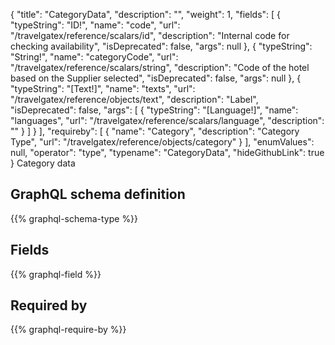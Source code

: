 {
  "title": "CategoryData",
  "description": "",
  "weight": 1,
  "fields": [
    {
      "typeString": "ID!",
      "name": "code",
      "url": "/travelgatex/reference/scalars/id",
      "description": "Internal code for checking availability",
      "isDeprecated": false,
      "args": null
    },
    {
      "typeString": "String!",
      "name": "categoryCode",
      "url": "/travelgatex/reference/scalars/string",
      "description": "Code of the hotel based on the Supplier selected",
      "isDeprecated": false,
      "args": null
    },
    {
      "typeString": "[Text!]",
      "name": "texts",
      "url": "/travelgatex/reference/objects/text",
      "description": "Label",
      "isDeprecated": false,
      "args": [
        {
          "typeString": "[Language!]",
          "name": "languages",
          "url": "/travelgatex/reference/scalars/language",
          "description": ""
        }
      ]
    }
  ],
  "requireby": [
    {
      "name": "Category",
      "description": "Category Type",
      "url": "/travelgatex/reference/objects/category"
    }
  ],
  "enumValues": null,
  "operator": "type",
  "typename": "CategoryData",
  "hideGithubLink": true
}
Category data
## GraphQL schema definition

{{% graphql-schema-type %}}

## Fields

{{% graphql-field %}}

## Required by

{{% graphql-require-by %}}
